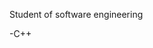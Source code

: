 Student of software engineering

-C++
<!---
morablas/morablas is a ✨ special ✨ repository because its `README.md` (this file) appears on your GitHub profile.
You can click the Preview link to take a look at your changes.
--->
